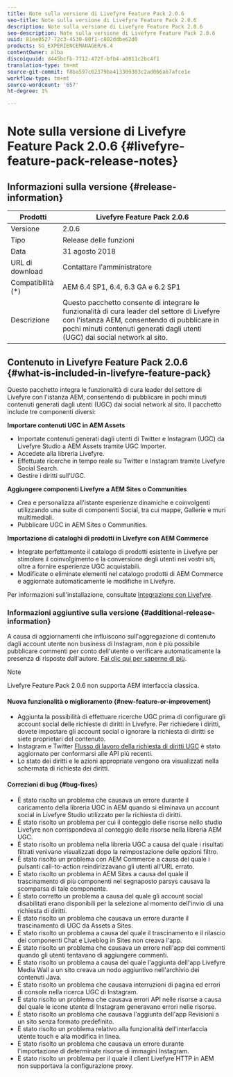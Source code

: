 ```yaml
---
title: Note sulla versione di Livefyre Feature Pack 2.0.6
seo-title: Note sulla versione di Livefyre Feature Pack 2.0.6
description: Note sulla versione di Livefyre Feature Pack 2.0.6
seo-description: Note sulla versione di Livefyre Feature Pack 2.0.6
uuid: 81ee0527-72c3-4530-80f1-c802ddbe62d0
products: SG_EXPERIENCEMANAGER/6.4
contentOwner: alba
discoiquuid: d445bcfb-7712-472f-bfb4-a8811c2bc4f1
translation-type: tm+mt
source-git-commit: f8ba597c62379ba413309303c2ad066ab7afce1e
workflow-type: tm+mt
source-wordcount: '657'
ht-degree: 1%

---
```



# Note sulla versione di Livefyre Feature Pack 2.0.6 {#livefyre-feature-pack-release-notes}

## Informazioni sulla versione {#release-information}

| Prodotti | Livefyre Feature Pack 2.0.6 |
|--- |--- |
| Versione | 2.0.6 |
| Tipo | Release delle funzioni |
| Data | 31 agosto 2018 |
| URL di download | Contattare l&#39;amministratore |
| Compatibilità (*) | AEM 6.4 SP1, 6.4, 6.3 GA e 6.2 SP1 |
| Descrizione | Questo pacchetto consente di integrare le funzionalità di cura leader del settore di Livefyre con l&#39;istanza AEM, consentendo di pubblicare in pochi minuti contenuti generati dagli utenti (UGC) dai social network al sito. |

## Contenuto in Livefyre Feature Pack 2.0.6 {#what-is-included-in-livefyre-feature-pack}

Questo pacchetto integra le funzionalità di cura leader del settore di Livefyre con l&#39;istanza AEM, consentendo di pubblicare in pochi minuti contenuti generati dagli utenti (UGC) dai social network al sito. Il pacchetto include tre componenti diversi:

**Importare contenuti UGC in  AEM Assets**

* Importate contenuti generati dagli utenti di Twitter e Instagram (UGC) da Livefyre Studio a  AEM Assets tramite UGC Importer.
* Accedete alla libreria Livefyre.
* Effettuate ricerche in tempo reale su Twitter e Instagram tramite Livefyre Social Search.
* Gestire i diritti sull’UGC.

**Aggiungere componenti Livefyre a  AEM Sites o Communities**

* Crea e personalizza all&#39;istante esperienze dinamiche e coinvolgenti utilizzando una suite di componenti Social, tra cui mappe, Gallerie e muri multimediali.
* Pubblicare UGC in  AEM Sites o Communities.

**Importazione di cataloghi di prodotti in Livefyre con AEM Commerce**

* Integrate perfettamente il catalogo di prodotti esistente in Livefyre per stimolare il coinvolgimento e la conversione degli utenti nei vostri siti, oltre a fornire esperienze UGC acquistabili.
* Modificate o eliminate elementi nel catalogo prodotti di AEM Commerce e aggiornate automaticamente le modifiche in Livefyre.

Per informazioni sull&#39;installazione, consultate [Integrazione con Livefyre](https://docs.adobe.com/content/help/en/experience-manager-64/administering/integration/livefyre.html).

### Informazioni aggiuntive sulla versione {#additional-release-information}

A causa di aggiornamenti che influiscono sull&#39;aggregazione di contenuto dagli account utente non business di Instagram, non è più possibile pubblicare commenti per conto dell&#39;utente o verificare automaticamente la presenza di risposte dall&#39;autore. [Fai clic qui per saperne di più](https://developers.facebook.com/blog/post/2018/04/04/facebook-api-platform-product-changes/).

>[!NOTE]
>
>Livefyre Feature Pack 2.0.6 non supporta AEM interfaccia classica.

#### Nuova funzionalità o miglioramento {#new-feature-or-improvement}

* Aggiunta la possibilità di effettuare ricerche UGC prima di configurare gli account social delle richieste di diritti in Livefyre. Per richiedere i diritti, dovete impostare gli account social o ignorare la richiesta di diritti se siete proprietari del contenuto.
* Instagram e Twitter [Flusso di lavoro della richiesta di diritti UGC](https://docs.adobe.com/content/help/en/experience-manager-64/administering/integration/livefyre.html) è stato aggiornato per conformarsi alle API più recenti.
* Lo stato dei diritti e le azioni appropriate vengono ora visualizzati nella schermata di richiesta dei diritti.

#### Correzioni di bug {#bug-fixes}

* È stato risolto un problema che causava un errore durante il caricamento della libreria UGC in AEM quando si eliminava un account social in Livefyre Studio utilizzato per la richiesta di diritti.
* È stato risolto un problema per cui il conteggio delle risorse nello studio Livefyre non corrispondeva al conteggio delle risorse nella libreria AEM UGC.
* È stato risolto un problema nella libreria UGC a causa del quale i risultati filtrati venivano visualizzati dopo la reimpostazione delle opzioni filtro.
* È stato risolto un problema con AEM Commerce a causa del quale i pulsanti call-to-action reindirizzavano gli utenti all&#39;URL errato.
* È stato risolto un problema in  AEM Sites a causa del quale il trascinamento di più componenti nel segnaposto parsys causava la scomparsa di tale componente.
* È stato corretto un problema a causa del quale gli account social disabilitati erano disponibili per la selezione al momento dell&#39;invio di una richiesta di diritti.
* È stato risolto un problema che causava un errore durante il trascinamento di UGC da Assets a Sites.
* È stato risolto un problema a causa del quale il trascinamento e il rilascio dei componenti Chat e Liveblog in Sites non creava l&#39;app.
* È stato risolto un problema che causava un errore nell&#39;app dei commenti quando gli utenti tentavano di aggiungere commenti.
* È stato risolto un problema a causa del quale l&#39;aggiunta dell&#39;app Livefyre Media Wall a un sito creava un nodo aggiuntivo nell&#39;archivio dei contenuti Java.
* È stato risolto un problema che causava interruzioni di pagina ed errori di console nella ricerca UGC di Instagram.
* È stato risolto un problema che causava errori API nelle risorse a causa del quale le icone utente di Instagram generavano errori nelle risorse.
* È stato risolto un problema che causava l&#39;aggiunta dell&#39;app Revisioni a un sito senza formato predefinito.
* È stato risolto un problema relativo alla funzionalità dell&#39;interfaccia utente touch e alla modifica in linea.
* È stato risolto un problema che causava un errore durante l&#39;importazione di determinate risorse di immagini Instagram.
* È stato risolto un problema per il quale il client Livefyre HTTP in AEM non supportava la configurazione proxy.

